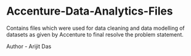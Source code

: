 # Accenture-Data-Analytics-Files
Contains files which were used for data cleaning and data modelling of datasets as given by Accenture to final resolve the problem statement.

Author - Arijit Das
